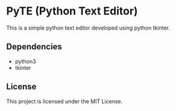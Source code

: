 # PyTE (Python Text Editor)

This is a simple python text editor developed using python tkinter.

## Dependencies

* python3 
* tkinter

## License

This project is licensed under the MIT License.


